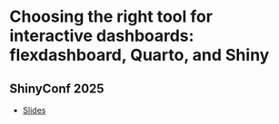 # Choosing the right tool for interactive dashboards: flexdashboard, Quarto, and Shiny
## ShinyConf 2025

* [Slides](https://ivelasq-shinyconf2025.share.connect.posit.cloud/)
